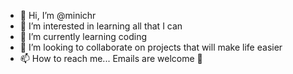 - 👋 Hi, I’m @minichr
- 👀 I’m interested in learning all that I can
- 🌱 I’m currently learning coding
- 💞️ I’m looking to collaborate on projects that will make life easier
- 📫 How to reach me... Emails are welcome 🤗 

<!---
minichr/minichr is a ✨ special ✨ repository because its `README.md` (this file) appears on your GitHub profile.
You can click the Preview link to take a look at your changes.
--->
